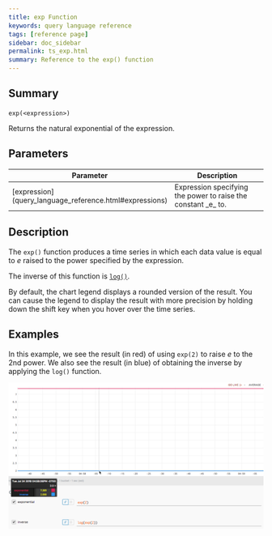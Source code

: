 ```yaml
---
title: exp Function
keywords: query language reference
tags: [reference page]
sidebar: doc_sidebar
permalink: ts_exp.html
summary: Reference to the exp() function
---
```

## Summary
```
exp(<expression>)
```

Returns the natural exponential of the expression.


## Parameters

<table>
<tbody>
<thead>
<tr><th width="20%">Parameter</th><th width="80%">Description</th></tr>
</thead>
<tr>
<td markdown="span"> [expression](query_language_reference.html#expressions)</td>
<td markdown="span">Expression specifying the power to raise the constant _e_ to. </td></tr>
</tbody>
</table>

## Description

The `exp()` function produces a time series in which each data value is equal to _e_ raised to the power specified by the expression.

The inverse of this function is [`log()`](ts_log.html).

By default, the chart legend displays a rounded version of the result. You can cause the legend to display the result with more precision by holding down the shift key when you hover over the time series.

## Examples

In this example, we see the result (in red) of using `exp(2)` to raise _e_ to the 2nd power. We also see the result (in blue) of obtaining the inverse by applying the `log()` function.

![ts exp](images/ts_exp_and_inverse.png)
